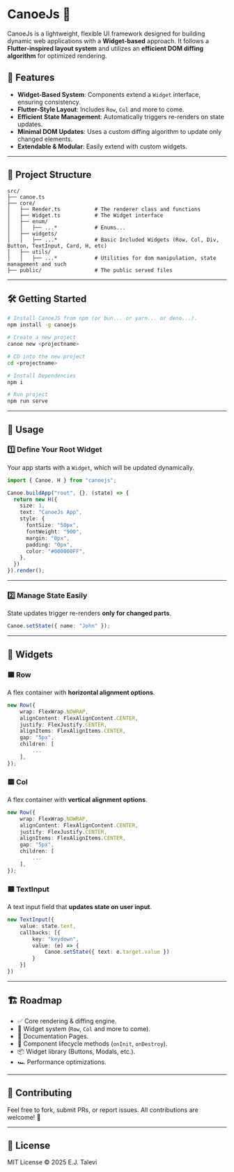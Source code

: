 # CanoeJs 🛶

CanoeJs is a lightweight, flexible UI framework designed for building dynamic web applications with a **Widget-based** approach. It follows a **Flutter-inspired layout system** and utilizes an **efficient DOM diffing algorithm** for optimized rendering.

## 🚀 Features
- **Widget-Based System**: Components extend a `Widget` interface, ensuring consistency.
- **Flutter-Style Layout**: Includes `Row`, `Col` and more to come.
- **Efficient State Management**: Automatically triggers re-renders on state updates.
- **Minimal DOM Updates**: Uses a custom diffing algorithm to update only changed elements.
- **Extendable & Modular**: Easily extend with custom widgets.

---

## 📂 Project Structure

```
src/
├── canoe.ts
├── core/
│   ├── Render.ts           # The renderer class and functions
│   ├── Widget.ts           # The Widget interface
│   ├── enum/
│   │   ├── ...*            # Enums... 
│   ├── widgets/
│   │   ├── ...*            # Basic Included Widgets (Row, Col, Div, Button, TextInput, Card, H, etc)
│   ├── utils/
│   │   ├── ...*            # Utilities for dom manipulation, state management and such
├── public/                 # The public served files
```
---

## 🛠️ Getting Started

```sh
# Install CanoeJS from npm (or bun... or yarn... or deno...).
npm install -g canoejs

# Create a new project
canoe new <projectname>

# CD into the new project
cd <projectname>

# Install Dependencies
npm i

# Run project
npm run serve
```

---

## 🚧 Usage

### **1️⃣ Define Your Root Widget**
Your app starts with a `Widget`, which will be updated dynamically.

```typescript
import { Canoe, H } from "canoejs";

Canoe.buildApp("root", {}, (state) => {
  return new H({
    size: 1,
    text: "CanoeJs App",
    style: {
      fontSize: "50px",
      fontWeight: "900",
      margin: "0px",
      padding: "0px",
      color: "#000000FF",
    },
  })
}).render();
```

---

### **2️⃣ Manage State Easily**
State updates trigger re-renders **only for changed parts**.

```typescript
Canoe.setState({ name: "John" });
```

---

## 📌 Widgets

### **🟦 Row**
A flex container with **horizontal alignment options**.

```typescript
new Row({
    wrap: FlexWrap.NOWRAP,
    alignContent: FlexAlignContent.CENTER,
    justify: FlexJustify.CENTER,
    alignItems: FlexAlignItems.CENTER,
    gap: "5px",
    children: [
        ...
    ],
});
```

### **🟨 Col**
A flex container with **vertical alignment options**.

```typescript
new Row({
    wrap: FlexWrap.NOWRAP,
    alignContent: FlexAlignContent.CENTER,
    justify: FlexJustify.CENTER,
    alignItems: FlexAlignItems.CENTER,
    gap: "5px",
    children: [
        ...
    ],
});
```

### **🟥 TextInput**
A text input field that **updates state on user input**.

```typescript
new TextInput({
    value: state.text,
    callbacks: [{
        key: "keydown",
        value: (e) => {
            Canoe.setState({ text: e.target.value })
        }
    }]
})
```

---

## 🏗️ Roadmap
- ✅ Core rendering & diffing engine.
- 📝 Widget system (`Row`, `Col` and more to come).
- 📔 Documentation Pages.
- 🔄 Component lifecycle methods (`onInit`, `onDestroy`).
- 📦 Widget library (Buttons, Modals, etc.).
- 🏎️ Performance optimizations.

---

## 🤝 Contributing
Feel free to fork, submit PRs, or report issues. All contributions are welcome! 🚀

---

## 📄 License
MIT License © 2025 E.J. Talevi
